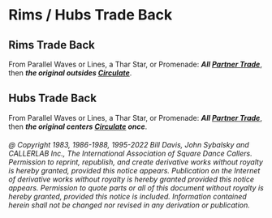 
# Rims / Hubs Trade Back

## Rims Trade Back

From Parallel Waves or Lines, a Thar Star, or Promenade:
***All [Partner Trade](../b2/trade.md)***, then
***the original outsides [Circulate](../b1/circulate.md)***.

## Hubs Trade Back

From Parallel Waves or Lines, a Thar Star, or Promenade:
***All [Partner Trade](../b2/trade.md)***, then
***the original centers [Circulate](../b1/circulate.md) once***.

###### @ Copyright 1983, 1986-1988, 1995-2022 Bill Davis, John Sybalsky and CALLERLAB Inc., The International Association of Square Dance Callers. Permission to reprint, republish, and create derivative works without royalty is hereby granted, provided this notice appears. Publication on the Internet of derivative works without royalty is hereby granted provided this notice appears. Permission to quote parts or all of this document without royalty is hereby granted, provided this notice is included. Information contained herein shall not be changed nor revised in any derivation or publication.

<!-- Parts
RimsTradeBack1
RimsTradeBack2
HubsTradeBack1
HubsTradeBack2
-->